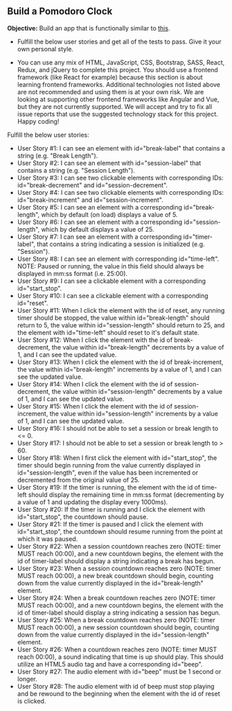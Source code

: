## Build a Pomodoro Clock

**Objective:** Build an app that is functionally similar to [this](https://codepen.io/freeCodeCamp/full/XpKrrW).

* Fulfill the below user stories and get all of the tests to pass. Give it your own personal style.

* You can use any mix of HTML, JavaScript, CSS, Bootstrap, SASS, React, Redux, and jQuery to complete this project. You should use a frontend framework (like React for example) because this section is about learning frontend frameworks. Additional technologies not listed above are not recommended and using them is at your own risk. We are looking at supporting other frontend frameworks like Angular and Vue, but they are not currently supported. We will accept and try to fix all issue reports that use the suggested technology stack for this project. Happy coding!

Fulfill the below user stories:
* User Story #1: I can see an element with id="break-label" that contains a string (e.g. "Break Length").
* User Story #2: I can see an element with id="session-label" that contains a string (e.g. "Session Length").
* User Story #3: I can see two clickable elements with corresponding IDs: id="break-decrement" and id="session-decrement".
* User Story #4: I can see two clickable elements with corresponding IDs: id="break-increment" and id="session-increment".
* User Story #5: I can see an element with a corresponding id="break-length", which by default (on load) displays a value of 5.
* User Story #6: I can see an element with a corresponding id="session-length", which by default displays a value of 25.
* User Story #7: I can see an element with a corresponding id="timer-label", that contains a string indicating a session is initialized (e.g. "Session").
* User Story #8: I can see an element with corresponding id="time-left". NOTE: Paused or running, the value in this field should always be displayed in mm:ss format (i.e. 25:00).
* User Story #9: I can see a clickable element with a corresponding id="start_stop".
* User Story #10: I can see a clickable element with a corresponding id="reset".
* User Story #11: When I click the element with the id of reset, any running timer should be stopped, the value within id="break-length" should return to 5, the value within id="session-length" should return to 25, and the element with id="time-left" should reset to it's default state.
* User Story #12: When I click the element with the id of break-decrement, the value within id="break-length" decrements by a value of 1, and I can see the updated value.
* User Story #13: When I click the element with the id of break-increment, the value within id="break-length" increments by a value of 1, and I can see the updated value.
* User Story #14: When I click the element with the id of session-decrement, the value within id="session-length" decrements by a value of 1, and I can see the updated value.
* User Story #15: When I click the element with the id of session-increment, the value within id="session-length" increments by a value of 1, and I can see the updated value.
* User Story #16: I should not be able to set a session or break length to <= 0.
* User Story #17: I should not be able to set a session or break length to > 60.
* User Story #18: When I first click the element with id="start_stop", the timer should begin running from the value currently displayed in id="session-length", even if the value has been incremented or decremented from the original value of 25.
* User Story #19: If the timer is running, the element with the id of time-left should display the remaining time in mm:ss format (decrementing by a value of 1 and updating the display every 1000ms).
* User Story #20: If the timer is running and I click the element with id="start_stop", the countdown should pause.
* User Story #21: If the timer is paused and I click the element with id="start_stop", the countdown should resume running from the point at which it was paused.
* User Story #22: When a session countdown reaches zero (NOTE: timer MUST reach 00:00), and a new countdown begins, the element with the id of timer-label should display a string indicating a break has begun.
* User Story #23: When a session countdown reaches zero (NOTE: timer MUST reach 00:00), a new break countdown should begin, counting down from the value currently displayed in the id="break-length" element.
* User Story #24: When a break countdown reaches zero (NOTE: timer MUST reach 00:00), and a new countdown begins, the element with the id of timer-label should display a string indicating a session has begun.
* User Story #25: When a break countdown reaches zero (NOTE: timer MUST reach 00:00), a new session countdown should begin, counting down from the value currently displayed in the id="session-length" element.
* User Story #26: When a countdown reaches zero (NOTE: timer MUST reach 00:00), a sound indicating that time is up should play. This should utilize an HTML5 audio tag and have a corresponding id="beep".
* User Story #27: The audio element with id="beep" must be 1 second or longer.
* User Story #28: The audio element with id of beep must stop playing and be rewound to the beginning when the element with the id of reset is clicked.